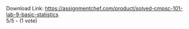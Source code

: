 Download Link: https://assignmentchef.com/product/solved-cmpsc-101-lab-9-basic-statistics
<br>
5/5 - (1 vote)